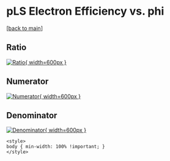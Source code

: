 # pLS Electron Efficiency vs. phi

[[back to main](./)]



## Ratio

[![Ratio](../mtv/var/pLS_11_eff_phi.png){ width=600px }](../mtv/var/pLS_11_eff_phi.pdf)

## Numerator

[![Numerator](../mtv/num/pLS_11_eff_phi_num.png){ width=600px }](../mtv/num/pLS_11_eff_phi_num.pdf)

## Denominator

[![Denominator](../mtv/den/pLS_11_eff_phi_den.png){ width=600px }](../mtv/den/pLS_11_eff_phi_den.pdf)


``` {=html}
<style>
body { min-width: 100% !important; }
</style>
```
